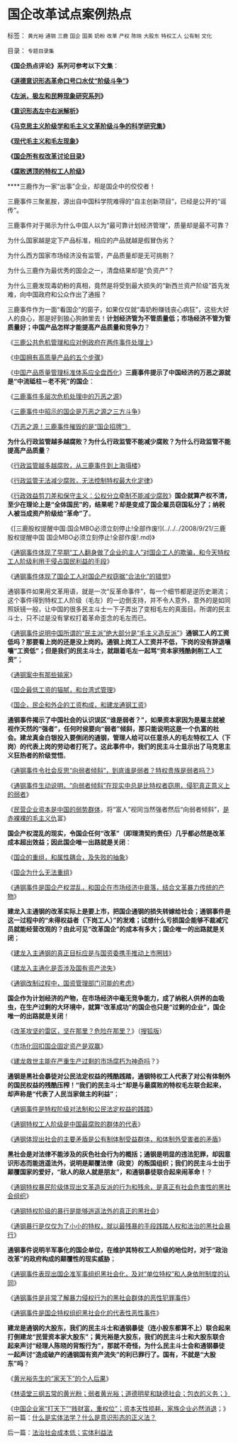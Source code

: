 # 国企改革试点案例热点

标签： `黄光裕` `通钢` `三鹿` `国企` `国美` `奶粉` `改革` `产权` `陈晓` `大股东` `特权工人` `公有制` `文化` 

目录： `专题目录集`

**《国企热点评论》系列可参考以下文集**：

**《**[**道德意识形态革命口号口水仗“阶级斗争”**](../../../2010/8/6/道德口水文化之学术研讨集.md)**》**

**《**[**左派，极左和民粹现象研究系列**](../../../2010/9/11/世界左学和民粹研究.md)**》**

**《**[**意识形态左中右派解析**](../../../2010/8/20/意识形态口水学论文集.md)**》**

******《**[**马克思主义阶级学和毛主义文革阶级斗争的科学研究集**](../../../2010/8/28/马克思主义阶级学和阶级斗争的科学研究集.md)**》**

**《**[**现代毛主义和毛左现象**](../../../2010/8/13/现代毛学口水专业研讨集.md)**》**

**《[国企所有权改革讨论目录](../../../2009/9/21/国企所有权改革讨论目录.md)》**

**《[腐败透顶的特权工人阶级](../../../2010/10/2/特权工人阶级的腐败.md)》**

****三鹿作为一家“出事”企业，却是国企中的佼佼者！

三鹿事件三聚氰胺，源出自中国科学院难得的“自主创新项目”，已经是公开的“谣传”。

三鹿事件对于揭示为什么中国人以为“最可靠计划经济管理”，质量却是最不可靠？

为什么国家越是定下产品标准，相应的产品就越是假冒伪劣？

为什么西方国家市场经济没有监管，产品质量却是无可挑剔？

为什么三鹿作为最优秀的国企之一，清盘结果却是“负资产”？

为什么三鹿发现毒奶粉的真相，竟然是将受到最大损失的“新西兰资产阶级”首先发难，向中国政府和公众作出了通报？

三鹿事件作为一面“看国企”的窗子，如果仅仅就“毒奶粉赚钱丧心病狂”，这些大好人的良心，那是好到狼心狗肺里去！**计划经济管为不管质量低；市场经济不管为管质量好；中国产品怎样才能提高产品质量和竞争力**？

《[三鹿公共危机管理和应对例政府在两件事件处理上](../../../2008/9/20/公共危机和应对例.md)》

《[中国拥有高质量产品的五个步骤](../../../2008/9/18/三鹿事件：中国拥有高质量产品的五个步骤.md)》

《[中国产品质量管理标准体系应全盘西化](../../../2008/9/17/中国产品质量管理标准体系应全盘西化.md)》**三鹿事件提示了中国经济的万恶之源就是“中流砥柱－老不死”的国企**：

《[三鹿事件多层次危机处理中的万恶之源](../../../2008/9/15/三鹿事件多层次危机处理中挖掘根源.md)》

《[三鹿事件中昭示的国企是万恶之源之三方斗争](http://hi.baidu.com/darthchn/blog/item/1f7f2ccb3c20448ec8176837.html)》

《[万恶之源！三鹿事件摧毁的是“国企招牌”》](../../../2008/9/13/好事？坏事？三鹿事件摧毁的是“国企招牌”.md)



**为什么行政监管越多越腐败？为什么行政监管不能减少腐败？为什么行政监管不能提高产品质量**？

《[行政监管越多越腐败，从三鹿事件到上海塌楼](../../../2009/6/30/行政监管越多越腐败，从三鹿事件到上海塌楼.md)》

《[行政监管无法减少腐败，无法控制特权最大化定律](../../../2009/8/2/行政监管无法减少腐败，无法控制特权最大化定律.md)》

《[行政效益剪刀差和保守主义：公权分立牵制不能减少腐败](%E8%A1%8C%E6%94%BF%E6%95%88%E7%9B%8A%E5%89%AA%E5%88%80%E5%B7%AE%E5%92%8C%E4%BF%9D%E5%AE%88%E4%B8%BB%E4%B9%89%EF%BC%9A%E5%85%AC%E6%9D%83%E5%88%86%E7%AB%8B%E7%89%B5%E5%88%B6%E4%B8%8D%E8%83%BD%E5%87%8F%E5%B0%91%E8%85%90%E8%B4%A5)》**国企就算产权不清，至少在理论上是“全体国民”的，结果呢？却是变成了国企雇员窃国私分了；纳税人被当成资产阶级给“革命”了**。

《[三鹿股权提醒中国:国企MBO必须立刻停止!全部作废!](../../../2008/9/21/三鹿股权提醒中国 国企MBO必须立刻停止!全部作废!.md)》

《[通钢事件体现了早期“工人翻身做了企业的主人”对国企工人的欺骗，和今天特权工人阶级利用于侵占国民利益的手段](../../../2009/8/8/抵扣工人收入的“工人翻身做了企业的主人”.md)》

《[通钢事件体现了国企工人对国企产权窃据“合法化”的错觉](http://hi.baidu.com/darthchn/blog/item/21b5146f94c3f4d381cb4a16.html)》

通钢事件如果用文革用语，就是一次“反革命事件”，每一个细节都是逆历史潮流；这个事件得到特权工人阶级（毛左）的一边倒支持，并不令人意外，意外的是如同照妖镜一般，让中国的很多民主斗士一下子弄出了变相毛左的真面目。所谓的民主斗士，只不过是没有掌权打着革命歪念的毛左而已。

《[通钢事件说明中国所谓的“民主派”绝大部分是“毛主义造反派”](../../../2010/10/21/民主斗士的民主素质太差了.md)》**通钢工人的工资低吗？那要看上岗的还是没上岗的。通钢上岗工人工资并不低，下岗的没有辞退嚷嚷“工资低”；但是我们的民主斗士，就跟着毛左一起骂“资本家残酷剥削工人工资”**；

《[通钢案中有那些输家](http://darthvad.blog.sohu.com/129394309.html)》

《[国企最低工资的猫腻，和台湾式管理](http://darthvad.blog.sohu.com/129363831.html)》

《[国企，民企和外企的工资构成，和建龙通钢工资](http://darthvad.blog.sohu.com/129363477.html)》

**通钢事件揭示了中国社会的认识误区“谁是弱者？”，如果资本家因为是雇主就被视作天然的“强者”，任何时侯要向“弱者”倾斜，那只能说明这是一个仇富的社会。建龙真金白银投入要倒闭的通钢，管理人给可以任意杀人的毛左特权工人（下岗）的代表上岗的劳动者打死了。这此事件中，我们的民主斗士显示出了马克思主义狂热者的阶级觉悟**。

《[通钢事件令社会反思“向弱者倾斜”，到底谁是弱者？特权贵族是弱者吗？](http://hi.baidu.com/darthchn/blog/item/e35371948a360a42d1135e84.html)》

《[通钢事件生动说明，“向弱者倾斜”在现实中总是比特权者窃用，侵犯真正意义上的弱者](../../../2009/7/31/弱势人群和人权弱势人群之人人平等.md)》

《[民营企业资本是中国的弱势群体](../../../2010/1/26/民营企业资本是中国的弱势群体.md)，将“富人”视同当然强者然后“向弱者倾斜”，[是赤裸裸的毛主义仇](../../../2009/10/13/两千年社稷延寿之九字真言.md)富》



**国企产权混乱的现实，令国企任何“改革”（即理清契约责任）几乎都必然是改革成本超出效益；因此国企唯一出路就是关闭**：

《[国企的重组，和属性耦合，及失败的抽象](../../../2009/10/25/国企的重组，和属性耦合，及失败的抽象.md)》

《[国企为什么无法重组](../../../2009/10/25/国企为什么无法重组.md)》

《[通钢事件是国企产权混乱，和国企在市场经济中衰落，结合文革暴力传统的产物](../../../2009/8/7/“悲剧”的两个必然因素.md)》



**建龙入主通钢的改革实际上是要上市，把国企通钢的损失转嫁给社会；通钢事件是这一过程中的“未得权益者（下岗工人）”的发难；试想什么亏损国企能够不裁减冗员就能经营改观的？由此可见“改革国企”的成本有多大；国企唯一的出路就是关闭**；

《[建龙入主通钢的真正目标应是与国资委携手推动上市圈钱](http://darthvad.blog.sohu.com/129324847.html)》

《[建龙入主通化是否涉及国有资产流失](../../../2009/8/10/建龙入主通化是否涉及国有资产流失.md)》

《[通钢改制过程中，国资管理部门可能的考虑](http://hi.baidu.com/darthchn/blog/item/8a314118fba59073dbb4bd4d.html)》



**国企作为计划经济的产物，在市场经济中毫无竞争能力，成了纳税人供养的血吸虫，在生产过剩的大环境中，就算“改革成功”的国企也只是“过剩的企业”，国企唯一的出路就是关闭**！

《[改革攻坚的雷区，坚在那里？危险在那里？](http://cid-36d976e82bb7123d.spaces.live.com/blog/cns!36D976E82BB7123D!453.entry)》（[搜狐版](http://darthvad.blog.sohu.com/129395031.html)）

《[市场化回扣国企固定资产是双赢](http://cid-36d976e82bb7123d.spaces.live.com/blog/cns!36D976E82BB7123D!455.entry)》

《[建龙救世主能在严重生产过剩的市场腐朽为神奇吗](../../../2009/8/10/严重生产过剩的市场腐朽能化为神奇吗？.md)？》



**通钢是黑社会暴徒对公民法定权益的残酷践踏，通钢特权工人代表了对公有体制外的国民权益的残酷压榨！“我们的民主斗士”却是与最腐败的特权毛左联合起来，却声称是“代表了人民当家做主的利益”**；

《[通钢事件是特权阶级对法制和公民法定权益的践踏](http://hi.baidu.com/darthchn/blog/item/cd63288e007daef3513d9299.html)》

《[通钢特权工人阶级是中国最腐败的群体的代表](../../../2009/8/10/舆论层精神抵抗法.md)》

《[通钢体现出社会的主要矛盾是公有制体制受益群体，和体制外受害者的矛盾](../../../2009/8/10/主要矛盾很可能就是体制内外的矛盾.md)》

**黑社会是对法律不能涉及的灰色社会行为的概括；通钢是明显的违法犯罪，却因意识形态而能逍遥法外，说明是颠覆法律（政变）的叛国组织；我们的民主斗士出于颠覆国家的爱好，“敌人的敌人就是朋友”，和通钢暴徒联合起来闹革命！**？

《[通钢特权暴民阶级体现出文革造反派的行为和残余，是真正有社会危害性的黑社会组织](http://cid-36d976e82bb7123d.spaces.live.com/blog/cns!36D976E82BB7123D!437.entry)》

《[通钢特权阶级的暴行是能够逍遥法外的真正的黑社会](http://cid-36d976e82bb7123d.spaces.live.com/blog/cns!36D976E82BB7123D!1585.entry)》

《[通钢暴行是仅仅为了小小的特权，就以最残暴的手段践踏人权和法治的黑社会暴行](../../../2009/8/9/小小的特权和黑恶势力.md)》



**通钢事件说明半军事化的国企单位，在维护其特权工人阶级的地位时，对于“政治改革”的政府构成的颠覆性的现实威胁**；

《[通钢事件表现出国企准军事组织黑社会化，及对“单位特权”和人身依附制度的认同](../../../2009/8/9/单位是特权体制内的中国人的灵魂.md)》

《[通钢事件是非常了解暴力侵权行为的黑社会群体的恶性犯罪事件](../../../2009/8/8/少数很明白真相的暴徒制造的黑社会暴行.md)》

《[通钢事件是国企特权组织黑社会化的代表性恶性事件](http://hi.baidu.com/darthchn/blog/item/837271fdd88305f4fc037fdc.html)》



**建龙是通钢的大股东，我们的民主斗士和通钢暴徒（连小股东都算不上）联合起来打倒建龙“民营资本家大股东”；黄光裕是大股东，我们的民主斗士和大股东联合起来声讨“经理人陈晓的背叛行为”，那就不奇怪，为什么民主斗士会和通钢暴徒一起声讨“造成破产的通钢国有资产流失”的利已罪行了。国有，不就是“大股东”吗**？

《[黄光裕先生的“家天下”的个人后果](../../../2010/9/27/黄光裕“家天下”；股市有风险，股神莫炒股.md)》

《[林语堂三纲五常的黄光粉；弱者黄光裕；道德明星和缺德社会；包衣的义务；》](../../../2010/10/2/陈晓乍成了黄光裕的包衣？.md)

《[中国企业家“打天下”“贱财富，重权位”；资本天性损耗，家族企业必然消退](../../../2010/10/2/黄光裕先生嫌14年判得太少了，买多点！不缺钱！.md)；》前一篇：[什么是实体法学？什么是意识形态的正义法？](../../../2010/10/22/什么是实体法学？什么是意识形态的正义法？.md)

后一篇：[法治社会成本低；实体利益法](../../../2010/10/23/法治社会成本低；实体利益法.md)